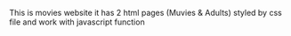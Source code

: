 This is movies website it has 2 html pages (Muvies & Adults) styled by css file and work with javascript function
